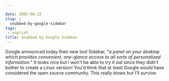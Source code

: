 ```yaml
---

date: 2005-08-22
slug: |
  snubbed-by-google-sidebar
tags:
 - english
title: Snubbed by Google Sidebar
---
```


Google announced today their new tool Sidebar, "*a panel on your desktop
which provides convenient, one-glance access to all sorts of
personalized information.*\" It looks nice but I won't be able to try it
out since they didn't bother to create a Linux version! You'd think that
at least Google would have considered the open source community. This
really blows but I'll survive.
